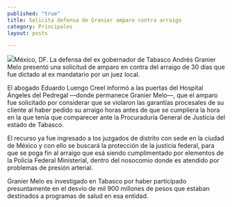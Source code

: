 ```yaml
---
published: "true"
title: Solicita defensa de Granier amparo contra arraigo
category: Principales
layout: posts

---
```


![](http://i.imgur.com/7Ygu5yqm.jpg)México, DF. La defensa del ex gobernador de Tabasco Andrés Granier Melo presentó una solicitud de amparo en contra del arraigo de 30 días que fue dictado al ex mandatario por un juez local.

El abogado Eduardo Luengo Creel informó a las puertas del Hospital Ángeles del Pedregal —donde permanece Granier Melo—, que el amparo fue solicitado por considerar que se violaron las garantías procesales de su cliente al haber pedido su arraigo horas antes de que se cumpliera la hora en la que tenía que comparecer ante la Procuraduría General de Justicia del estado de Tabasco.

El recurso ya fue ingresado a los juzgados de distrito con sede en la ciudad de México y con ello se buscará la protección de la justicia federal, para que se poga fin al arraigo que esá siendo cumplimentado por elementos de la Policía Federal Ministerial, dentro del nosocomio donde es atendido por problemas de presión arterial.

Granier Melo es investigado en Tabasco por haber participado presuntamente en el desvío de mil 900 millones de pesos que estaban destinados a programas de salud en esa entidad.

